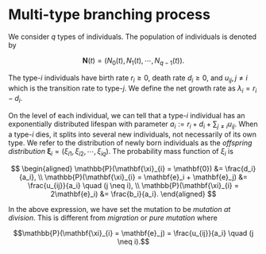 # Multi-type branching process

We consider $q$ types of individuals. The population of individuals is denoted by 

$$\mathbf{N}(t) = (N_0(t), N_1(t),\cdots,N_{q-1}(t)).$$

The type-$i$ individuals have birth rate $r_i \geq 0$, death rate $d_i \geq 0$, and $u_{ij}, j\neq i$ which is the transition rate to type-$j$. We define the net growth rate as $\lambda_i = r_i - d_i$.

On the level of each individual, we can tell that a type-$i$ individual has an exponentially distributed lifespan with parameter $a_i := r_i + d_i + \sum_{j \neq i}u_{ij}$. When a type-$i$ dies, it splits into several new individuals, not necessarily of its own type. We refer to the distribution of newly born individuals as the *offspring distribution* $\mathbf{\xi}_i= (\xi_{i1},\xi_{i2},\cdots,\xi_{iq})$. The probability mass function of $\xi_i$ is

$$
\begin{aligned}
    \mathbb{P}(\mathbf{\xi}_{i} = \mathbf{0}) &= \frac{d_i}{a_i}, \\
    \mathbb{P}(\mathbf{\xi}_{i} =  \mathbf{e}_i + \mathbf{e}_j) &= \frac{u_{ij}}{a_i} \quad (j \neq i), \\
    \mathbb{P}(\mathbf{\xi}_{i} = 2\mathbf{e}_i) &= \frac{b_i}{a_i}.
\end{aligned}
$$

In the above expression, we have set the mutation to be *mutation at division*. This is different from *migration* or *pure mutation* where 

$$\mathbb{P}(\mathbf{\xi}_{i} = \mathbf{e}_j) = \frac{u_{ij}}{a_i} \quad (j \neq i).$$
